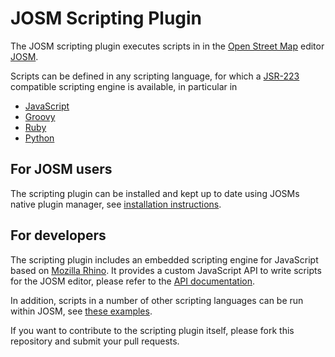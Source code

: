 # JOSM Scripting Plugin

The JOSM scripting plugin executes scripts in in the [Open Street Map](http://www.openstreetmap.org) editor
[JOSM](http://josm.openstreetmap.de/). 

Scripts can be defined in any scripting language, for which a 
[JSR-223](http://www.jcp.org/aboutJava/communityprocess/pr/jsr223/) compatible scripting engine is available, in 
particular in 
* [JavaScript](http://en.wikipedia.org/wiki/JavaScript)
* [Groovy](http://groovy.codehaus.org/)
* [Ruby](http://www.ruby-lang.org/en/)
* [Python](http://www.python.org/)

## For JOSM users
The scripting plugin can be installed and kept up to date using JOSMs native plugin manager, 
see [installation instructions](http://gubaer.github.com/josm-scripting-plugin/index.html#install).

## For developers
The scripting plugin includes an embedded scripting engine for JavaScript based on 
[Mozilla Rhino](http://www.mozilla.org/rhino/).
It provides a custom JavaScript API to write scripts for the JOSM editor, please refer to 
the [API documentation](http://gubaer.github.com/josm-scripting-plugin/).

In addition, scripts in a number of other scripting languages can be run within JOSM, see 
[these examples](https://github.com/Gubaer/josm-scripting-plugin/tree/master/scripts). 

If you want to contribute to the scripting plugin itself, please fork this repository and
submit your pull requests.










 
